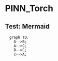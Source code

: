 # PINN_Torch


## Test: Mermaid
```mermaid
  graph TD;
    A-->B;
    A-->C;
    B-->C;
    c-->A;
```


